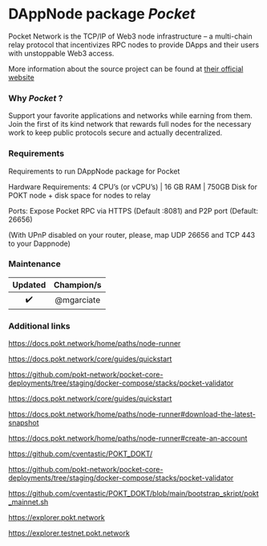 <!-- :female_detective: Looking for a new champion -->

# DAppNode package _Pocket_

<!--DAppNode package logo (could be added with an hyperlink to a youtube video): -->

<!--Brief introduction about the source project (official project definition is an option): -->
Pocket Network is the TCP/IP of Web3 node infrastructure – a multi-chain relay protocol that incentivizes RPC nodes to provide DApps and their users with unstoppable Web3 access.

More information about the source project can be found at [their official website](https://pokt.network)

### Why _Pocket_ ?

<!--What can you do with this package?: -->

Support your favorite applications and networks while earning from them. Join the first of its kind network that rewards full nodes for the necessary work to keep public protocols secure and actually decentralized.

### Requirements

Requirements to run DAppNode package for Pocket

<!--Requirements to run the dappnode package in a list: -->

Hardware Requirements: 4 CPU’s (or vCPU’s) | 16 GB RAM | 750GB Disk for POKT node + disk space for nodes to relay 

Ports: Expose Pocket RPC via HTTPS (Default :8081) and P2P port (Default: 26656)

(With UPnP disabled on your router, please, map UDP 26656 and TCP 443 to your Dappnode)

### Maintenance

<!--Table with champion/s mantainers, versions and update status -->
<!--UPDATED: :x: OR :heavy_check_mark: -->

|      Updated       | Champion/s |
| :----------------: | :--------: |
| :heavy_check_mark: | @mgarciate |

### Additional links

https://docs.pokt.network/home/paths/node-runner

https://docs.pokt.network/core/guides/quickstart

https://github.com/pokt-network/pocket-core-deployments/tree/staging/docker-compose/stacks/pocket-validator

https://docs.pokt.network/core/guides/quickstart

https://docs.pokt.network/home/paths/node-runner#download-the-latest-snapshot

https://docs.pokt.network/home/paths/node-runner#create-an-account

https://github.com/cventastic/POKT_DOKT/

https://github.com/pokt-network/pocket-core-deployments/tree/staging/docker-compose/stacks/pocket-validator

https://github.com/cventastic/POKT_DOKT/blob/main/bootstrap_skript/pokt_mainnet.sh

https://explorer.pokt.network

https://explorer.testnet.pokt.network
